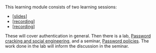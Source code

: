 This learning module consists of two learning sessions:

  - \[[slides](http://ver.miun.se/courses/security/dasak/auth-slides.pdf)\]
  - \[[recording](https://connect.sunet.se/p5ka03zd58q/)\]
  - \[[recording](https://connect.sunet.se/p178wpyqg5o/)\]

These will cover authentication in general. Then there is a lab, [Password 
cracking and social engineering][passwd], and a seminar, [Password 
policies][pwdpolicies]. The work done in the lab will inform the discussion in 
the seminar.

[passwd]: https://ver.miun.se/courses/security/dasak/pwdguess.pdf
[pwdpolicies]: https://ver.miun.se/courses/security/dasak/pwdpolicies.pdf
